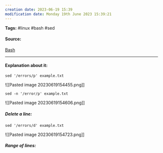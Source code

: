 ```yaml
---
creation date: 2023-06-19 15:39
modification date: Monday 19th June 2023 15:39:21
---
```


**Tags:** #linux #bash #sed

#### Source:
[Bash](https://tldp.org/LDP/Bash-Beginners-Guide/html/sect_05_02.html)

--------------------------------------

#### Explanation about it:

```
sed '/errors/p' example.txt
```

![[Pasted image 20230619154455.png]]

```
sed -n '/error/p' example.txt
```

![[Pasted image 20230619154606.png]]

##### Delete a line:

```
sed '/errors/d' example.txt
```

![[Pasted image 20230619154723.png]]


##### Range of lines:
